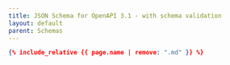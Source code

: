 ```yaml
---
title: JSON Schema for OpenAPI 3.1 - with schema validation
layout: default
parent: Schemas
---
```


```json
{% include_relative {{ page.name | remove: ".md" }} %}
```
